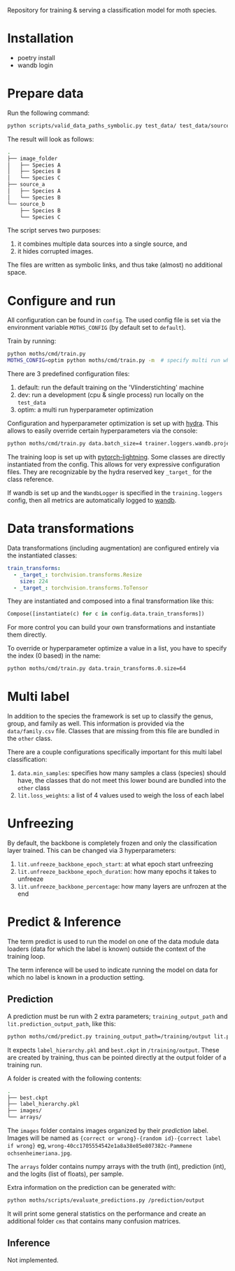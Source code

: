 Repository for training &amp; serving a classification model for moth species.

# Installation

- poetry install
- wandb login

# Prepare data

Run the following command:

```bash
python scripts/valid_data_paths_symbolic.py test_data/ test_data/source_a test_data/source_b
```

The result will look as follows:

```bash
.
├── image_folder
│   ├── Species A
│   ├── Species B
│   └── Species C
├── source_a
│   ├── Species A
│   └── Species B
└── source_b
    ├── Species B
    └── Species C
```

The script serves two purposes:

1. it combines multiple data sources into a single source, and
2. it hides corrupted images.

The files are written as symbolic links, and thus take (almost) no additional space.

# Configure and run

All configuration can be found in `config`. The used config file is set via the
environment variable `MOTHS_CONFIG` (by default set to `default`).

Train by running:

```bash
python moths/cmd/train.py
MOTHS_CONFIG=optim python moths/cmd/train.py -m  # specify multi run when using optim.yaml
```

There are 3 predefined configuration files:

1. default: run the default training on the 'Vlinderstichting' machine
2. dev: run a development (cpu & single process) run locally on the `test_data`
3. optim: a multi run hyperparameter optimization

Configuration and hyperparameter optimization is set up
with [hydra](https://hydra.cc/docs/intro/). This allows to easily override certain
hyperparameters via the console:

```bash
python moths/cmd/train.py data.batch_size=4 trainer.loggers.wandb.project=dev
```

The training loop is set up
with [pytorch-lightning](https://pytorch-lightning.readthedocs.io/en/latest/). Some
classes are directly instantiated from the config. This allows for very expressive
configuration files. They are recognizable by the hydra reserved key `_target_` for the
class reference.

If wandb is set up and the `WandbLogger` is specified in the `training.loggers` config,
then all metrics are automatically logged to [wandb](https://wandb.ai/butterflies).

# Data transformations

Data transformations (including augmentation) are configured entirely via the
instantiated classes:

```yaml
train_transforms:
  - _target_: torchvision.transforms.Resize
    size: 224
  - _target_: torchvision.transforms.ToTensor
```

They are instantiated and composed into a final transformation like this:

```python
Compose([instantiate(c) for c in config.data.train_transforms])
```

For more control you can build your own transformations and instantiate them directly.

To override or hyperparameter optimize a value in a list, you have to specify the
index (0 based) in the name:

```bash
python moths/cmd/train.py data.train_transforms.0.size=64
```

# Multi label

In addition to the species the framework is set up to classify the genus, group, and
family as well. This information is provided via the `data/family.csv` file. Classes
that are missing from this file are bundled in the `other` class.

There are a couple configurations specifically important for this multi label
classification:

1. `data.min_samples`: specifies how many samples a class (species) should have, the
   classes that do not meet this lower bound are bundled into the `other` class
2. `lit.loss_weights`: a list of 4 values used to weigh the loss of each label

# Unfreezing

By default, the backbone is completely frozen and only the classification layer trained.
This can be changed via 3 hyperparameters:

1. `lit.unfreeze_backbone_epoch_start`: at what epoch start unfreezing
2. `lit.unfreeze_backbone_epoch_duration`: how many epochs it takes to unfreeze
3. `lit.unfreeze_backbone_percentage`: how many layers are unfrozen at the end

# Predict & Inference

The term predict is used to run the model on one of the data module data loaders (data
for which the label is known) outside the context of the training loop.

The term inference will be used to indicate running the model on data for which no label
is known in a production setting.

## Prediction

A prediction must be run with 2 extra parameters; `training_output_path`
and `lit.prediction_output_path`, like this:

```bash
python moths/cmd/predict.py training_output_path=/training/output lit.prediction_output_path=/prediction/output
```

It expects `label_hierarchy.pkl` and `best.ckpt` in `/training/output`. These are
created by training, thus can be pointed directly at the output folder of a training
run.

A folder is created with the following contents:

```bash
.
├── best.ckpt
├── label_hierarchy.pkl
├── images/
└── arrays/
```

The `images` folder contains images organized by their *prediction* label. Images will
be named as `{correct or wrong}-{random id}-{correct label if wrong}`
eg, `wrong-40cc1705554542e1a8a38e85e807382c-Pammene ochsenheimeriana.jpg`.

The `arrays` folder contains numpy arrays with the truth (int), prediction (int), and
the logits (list of floats), per sample.

Extra information on the prediction can be generated with:

```bash
python moths/scripts/evaluate_predictions.py /prediction/output
```

It will print some general statistics on the performance and create an additional
folder `cms` that contains many confusion matrices.

## Inference

Not implemented.
